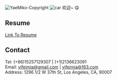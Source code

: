 ![YaeMiko-Copyright](https://github.com/MMMIU/mmmiu.github.io/assets/45010666/8c54303c-49f6-4ace-a273-330a2c0ba783)
![car](https://github.com/MMMIU/mmmiu.github.io/assets/45010666/042e2acf-319e-43ca-a38b-60e954ee19e7)
欢迎~ :yum:
## Resume ##
[Link To Resume](https://github.com/MMMIU/mmmiu.github.io/blob/main/_files/CV-YifeiMiao.pdf)
## Contact ##
Tel: (+86)15257129307 | (+1)2136623091\
Email: yifeimia@gmail.com | yifeimia@163.com\
Address: 1296 1/2 W 37th St, Los Angeles, CA, 90007



